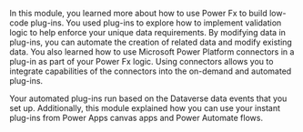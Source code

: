 In this module, you learned more about how to use Power Fx to build low-code plug-ins. You used plug-ins to explore how to implement validation logic to help enforce your unique data requirements. By modifying data in plug-ins, you can automate the creation of related data and modify existing data. You also learned how to use Microsoft Power Platform connectors in a plug-in as part of your Power Fx logic. Using connectors allows you to integrate capabilities of the connectors into the on-demand and automated plug-ins.

Your automated plug-ins run based on the Dataverse data events that you set up. Additionally, this module explained how you can use your instant plug-ins from Power Apps canvas apps and Power Automate flows.
